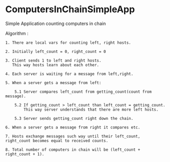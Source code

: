 # ComputersInChainSimpleApp
Simple Application counting computers in chain 

Algorithm :

    1. There are local vars for counting left, right hosts.
    
    2. Initially left_count = 0, right_count = 0
    
    3. Client sends 1 to left and right hosts.
       This way hosts learn about each other.
       
    4. Each server is waiting for a message from left,right. 
    
    5. When a server gets a message from left:
    
        5.1 Server compares left_count from getting_count(count from message).
        
        5.2 If getting_count > left_count than left_count = getting_count.
            This way server understands that there are more left hosts.
            
        5.3 Server sends getting_count right down the chain.
        
    6. When a server gets a message from right it compares etc.
    
    7. Hosts exchange messages such way until their left_count, right_count becomes equal to received counts.
    
    8. Total number of computers in chain will be (left_count + right_count + 1).
   
    
